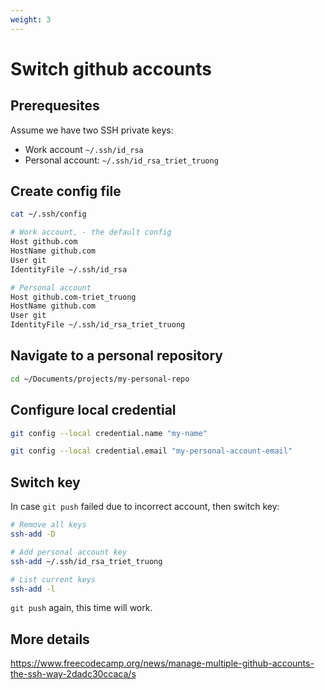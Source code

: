 ```yaml
---
weight: 3
---
```


# Switch github accounts

## Prerequesites

Assume we have two SSH private keys:

- Work account `~/.ssh/id_rsa`
- Personal account: `~/.ssh/id_rsa_triet_truong`

## Create config file

  ```bash
  cat ~/.ssh/config
  ```

  ```bash
  # Work account, - the default config
  Host github.com
  HostName github.com
  User git
  IdentityFile ~/.ssh/id_rsa
  
  # Personal account
  Host github.com-triet_truong    
  HostName github.com
  User git
  IdentityFile ~/.ssh/id_rsa_triet_truong
  ```

## Navigate to a personal repository

  ```bash
  cd ~/Documents/projects/my-personal-repo
  ```
  
## Configure local credential

  ```bash
  git config --local credential.name "my-name"    
  ``` 

  ```bash
  git config --local credential.email "my-personal-account-email"
  ```

## Switch key

  In case `git push` failed due to incorrect account, then switch key:

  ```bash
  # Remove all keys
  ssh-add -D
  ```

  ```bash
  # Add personal account key
  ssh-add ~/.ssh/id_rsa_triet_truong
  ```

  ```bash
  # List current keys
  ssh-add -l
  ```

`git push` again, this time will work.

## More details

<https://www.freecodecamp.org/news/manage-multiple-github-accounts-the-ssh-way-2dadc30ccaca/s>
